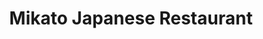 ---
layout: place
title: "Mikato Japanese Restaurant"
permalink: /alabama/gulf-shores/mikato-japanese-restaurant.html
stateAbbr: AL
stateName: Alabama
cityName: Gulf Shores
place_id: ChIJt5WsAUQFmogR-4RcQYxem7o
photos:
  - name: >-
      places/ChIJt5WsAUQFmogR-4RcQYxem7o/photos/AeeoHcJVhgYFmL2tGXGTTCzd2eO1SqKiv1Kpz9jAUqiXl2tTYGmdlHeMKCmo5Bf5masq09eytLJ5CX571NFFgasmS6Vo-VTmprMPTXAAewVO15rbt5dAnjyVQkvNEMLl7qazpmDpprKhkGb8LpdwK9kT6LJvLYP-NhK0xXelJHi8EHbGPbfr85TEwOMX5N-RCw9iPc4LqVwvSI2poOvE9pWZL5_GonoWPCVWO0lH65fUIOHJhldlP0L5UDQOuoIPQiLgfPVIz4I49yuXZiPkHR30DosSLGHYimih2dGM9s75mksBPVXN4WhEuo12V2LDYgNKfHygu4dA2XW2yRtY9GfBFxO3xZzkyCbEOJThbkbqqXp87-4Yhn3j5d15hccIxaBCjlF0wNUbrGqmpEf0mddNHVXYbFf1eppd94v-Yq8Cpl4
    widthPx: 4032
    heightPx: 2268
    authorAttributions:
      - displayName: Kevin H. Nguyen
        uri: https://maps.google.com/maps/contrib/116234507640906992056
        photoUri: >-
          https://lh3.googleusercontent.com/a/ACg8ocJNgoMXEQgqDlmdLvMPq_Auem4eUd98kW7O1QTVOL04pRYFHA=s100-p-k-no-mo
    flagContentUri: >-
      https://www.google.com/local/imagery/report/?cb_client=maps_api_places.places_api&image_key=!1e10!2sCIHM0ogKEICAgIDR5IGlag&hl=en-US
    googleMapsUri: >-
      https://www.google.com/maps/place//data=!3m4!1e2!3m2!1sCIHM0ogKEICAgIDR5IGlag!2e10!4m2!3m1!1s0x889a054401ac95b7:0xba9b5e8c415c84fb
  - name: >-
      places/ChIJt5WsAUQFmogR-4RcQYxem7o/photos/AeeoHcIqC6DkLpoWJRcliP8pBJAzLG2giai79EJRv_aDg-_B--XHd5qTI990wcFazMix8JOtrUvj-PIzK0u9BFJ5VD3QmERNwknuzLtDaw_pnypJROPAz8Xnqyb-uYZCoqLGBQjjkVHlz9mKHIQebZ3NRVaVtl_nUD-XBSZagAyzXlQumJ87g9oAkqKx2v4bFgyef0X8UgmNqkB-Y7ncsx0w9cL-D4cMlDwKgUekGcfc0XLxjKfqGtChtFTu69UG_u4nFHLCh73WOwaQIucWLRluyPHAIs2FBfZ2cYnPvVLdn1Jm3GNQg0KKOTaEC3HK4nM2k0eNEffcgWsReyEktkiMXxzB9u0O7CaMMt-UmJFYve_RnJ3QKhdNQ0h2Gxr6ncmt1-pBkKedZ3ay3ldiR8PUOGenRsbZRcBkXKjJEYl-zZVoJqpq
    widthPx: 3000
    heightPx: 4000
    authorAttributions:
      - displayName: Zonie Thompson
        uri: https://maps.google.com/maps/contrib/108985609677411160390
        photoUri: >-
          https://lh3.googleusercontent.com/a-/ALV-UjUl4o6j6v53oMpM8ySZzXPgvK4iamx-JuxMzJRMVX7aYZ6Twl9Mfg=s100-p-k-no-mo
    flagContentUri: >-
      https://www.google.com/local/imagery/report/?cb_client=maps_api_places.places_api&image_key=!1e10!2sCIHM0ogKEICAgIDp0Of2jAE&hl=en-US
    googleMapsUri: >-
      https://www.google.com/maps/place//data=!3m4!1e2!3m2!1sCIHM0ogKEICAgIDp0Of2jAE!2e10!4m2!3m1!1s0x889a054401ac95b7:0xba9b5e8c415c84fb
  - name: >-
      places/ChIJt5WsAUQFmogR-4RcQYxem7o/photos/AeeoHcL56xlC8EeEbOO2-B1QPv8VMEtU7QCXN-vCBgcJ9ASzb4hyNbmnDnOEG8RUeFR9TWl1mXM94vj8kYmthPbV9QE3XGDfQBP1XYZelBoC7BtgvXH85dJ1n7SFZsS0ZWCGtnx9EljO9-_j00KN7woAOeoZBxBFkNmt4phDyBmbD4RYSIBls0uvRJsNnD9sOMSlZ8rgNl_Obs9nbiR6nlnz9anjIDsTV77dZb0V9lMbJqGQ85afdtg1Wn4Qg3H6kjalj7oB13HqwRx_Z6RjdqxyDf9SbCNAd1rMOI36VIt8LrLOQw
    widthPx: 700
    heightPx: 467
    authorAttributions:
      - displayName: Mikato Japanese Restaurant
        uri: https://maps.google.com/maps/contrib/107461234760102167988
        photoUri: >-
          https://lh3.googleusercontent.com/a/ACg8ocJR-3_FMOJX7UseaDJMrhJr0rzOQvLblxkOKITGTk-2oyzBoA=s100-p-k-no-mo
    flagContentUri: >-
      https://www.google.com/local/imagery/report/?cb_client=maps_api_places.places_api&image_key=!1e10!2sAF1QipOS33hOkniwgHTeCFwUq_9zCig6wUj7omHGu6SG&hl=en-US
    googleMapsUri: >-
      https://www.google.com/maps/place//data=!3m4!1e2!3m2!1sAF1QipOS33hOkniwgHTeCFwUq_9zCig6wUj7omHGu6SG!2e10!4m2!3m1!1s0x889a054401ac95b7:0xba9b5e8c415c84fb
  - name: >-
      places/ChIJt5WsAUQFmogR-4RcQYxem7o/photos/AeeoHcJWzXOJhSqiVaX50LNf_JArBKG6CPsQpINyPfJFPl_NAIJCp39j5W3DlP-2RyP49_vT6jGbL9mUrgkHTHeLG98Ozj2JqxJY6prlDU0xERjZ-1nxZegfRPbS9JgPppELdA6Eilbf-TM1M43nBVhSdfsPiZDA8EfUCgHAJAxLxSb9Z-bG3u0h6HNvFsMCijHZ-r15Wikv9AsrT3WCRnR7BtZB2_O0bXhcS8OeMQ7Coeu8ELA46wm8jtX-3b4369FvVBXR9JMRFXvKCs0AQSo928E4CVS-FDKPvHmeIn17EPhvwiNmrBUzPwSbOlkTCnhWcdXrQfnNT8ZND-trLzeHRxCG471BESSrjEugUkIjHUN5lo5IW9m9qEy5M1Wkph-uyZ3454WHfIFG1PaMo52sWndqFs0F6SU9TgeQnlrPbwtSsQ63
    widthPx: 4000
    heightPx: 3000
    authorAttributions:
      - displayName: Marsha Lawson
        uri: https://maps.google.com/maps/contrib/107304810377514480872
        photoUri: >-
          https://lh3.googleusercontent.com/a-/ALV-UjXiFBTNha2bL2dE7uYYKKGE703hIm6GQ7mcXsWm_oldWSB35s0zMA=s100-p-k-no-mo
    flagContentUri: >-
      https://www.google.com/local/imagery/report/?cb_client=maps_api_places.places_api&image_key=!1e10!2sCIHM0ogKEICAgIDOyb-31gE&hl=en-US
    googleMapsUri: >-
      https://www.google.com/maps/place//data=!3m4!1e2!3m2!1sCIHM0ogKEICAgIDOyb-31gE!2e10!4m2!3m1!1s0x889a054401ac95b7:0xba9b5e8c415c84fb
  - name: >-
      places/ChIJt5WsAUQFmogR-4RcQYxem7o/photos/AeeoHcJdxAgeuzEe-jcs9c77O_-MFXGJLxgFybDNaEIyfTGOUCmwHW6salH4c6H3Z-bkR0T0750MxMDC2cT683jcxzZLf_SGdIndr2RIbs7XA5f1HKqXYxsoEx-KBXnSnB8lxzJqCdVOQKCBOvNI-aCRMmA4ddddk7TvFt1n7Kl7q0a_9qy8FTUdx4zILXHAnwEIarxSNs1xIJvhSp7RkqJFlatlPQG7zCUw2R0sl5eauW7WP2CvA-Srw7FqNoVy_58Vd7CKI3E-mA84s3Yv2vWu3DaqWahTeupOIsGuAm4zutFf_M5zvp4wu67djRS5rJ6NjgKhGW00E7VWYG18kMqQAx6-JTeoEtAmf_whDEzjpmv3AoPK_2JlSKmM_klPd3YeCudIDnbv3vhiiWUwoRcO251dtJW41RJCm4ae0k4umf4
    widthPx: 2992
    heightPx: 2992
    authorAttributions:
      - displayName: Daniel Munger
        uri: https://maps.google.com/maps/contrib/117905111122804808628
        photoUri: >-
          https://lh3.googleusercontent.com/a/ACg8ocI2YvQF-JiizfGzGItfWqeHNIrJC_JPGzuLGDEVlP3N7wtpGA=s100-p-k-no-mo
    flagContentUri: >-
      https://www.google.com/local/imagery/report/?cb_client=maps_api_places.places_api&image_key=!1e10!2sCIHM0ogKEICAgICBzvj0Og&hl=en-US
    googleMapsUri: >-
      https://www.google.com/maps/place//data=!3m4!1e2!3m2!1sCIHM0ogKEICAgICBzvj0Og!2e10!4m2!3m1!1s0x889a054401ac95b7:0xba9b5e8c415c84fb
  - name: >-
      places/ChIJt5WsAUQFmogR-4RcQYxem7o/photos/AeeoHcIW637zXryJv8eRMqiUOD2eViBrDJJqjZjfzW8Syr3b0jpZ9G9i9aWSFdbpkuK6fJmjc_V6giWdlshCKULVJAwWNjiRhOFGpcUSiyJeJKTPcmkkufU6ZxmMRJigcrrzSmYT_jjyd0NSKkhAlm1ltOO5mlIaeOGKcBwUaISX2f1R7KcJVsWksLOcTzVHxcVo1Lt8xqn61FuyOvWtJxQ6ZGRHRPJiTWZ8JucK97tlwg5AV7F2wm0wm1-LuDDLK74QgdFl8hUTXAH7Z1inn-umX3JISvZxyhbMze9sPJ9-HpRnEUZF6Yy8G2ehzOgRtkv3TxTlDIYj_CCc88GUNspbDw2gU8uiyVrzTbXno4OMXxiVziaz8J_Aes9lt_jhebKp8R2D96A6BX8AbnQil8Ic4zpyExFCMiawIw_hXIQ23QE
    widthPx: 4000
    heightPx: 3000
    authorAttributions:
      - displayName: CagedUp Bullies
        uri: https://maps.google.com/maps/contrib/100155127373680151065
        photoUri: >-
          https://lh3.googleusercontent.com/a-/ALV-UjUXczXmscVAkxTyDLkGC87DNQyn8Uibbozy_WbeXMwZYOvNHws=s100-p-k-no-mo
    flagContentUri: >-
      https://www.google.com/local/imagery/report/?cb_client=maps_api_places.places_api&image_key=!1e10!2sCIHM0ogKEICAgIDDhoPrIw&hl=en-US
    googleMapsUri: >-
      https://www.google.com/maps/place//data=!3m4!1e2!3m2!1sCIHM0ogKEICAgIDDhoPrIw!2e10!4m2!3m1!1s0x889a054401ac95b7:0xba9b5e8c415c84fb
  - name: >-
      places/ChIJt5WsAUQFmogR-4RcQYxem7o/photos/AeeoHcKD2l5b4TcHEk8uYYlpDwe8-DObLLvaiQNbj0axW3ruVV-BY7DlNqiAG8J1NNpshGRODwc5jtIruFoVgcCn3KQtHg0kYx_vEgaAgPHXt4xBpJtWF-UNzDuXqIAzox-PnxTnTJ43gVM81upF5F08e-CZqYQl4X4SeMoX2wKpJMIKpfRlK257KPqfrz7Lmz5QKrVgijv1xpdJ_SyPGqmZsrONdQ0QQFVfJxlp9Oy3zBbg8D5ANt6qhGEAyCXrlubkyOYNcZPd5ljw0Zj7yyBUnNW5esHBcw2CNVsrObD3ALa0rAOiHvdQc2ihVNu6qtON3fbOnuzAzHJrlR_v59EcsDnNo4SrpOMU4YMXhrNYHsrpkkJiZI4hGYYAfOfxqj9qlMTLJSHkf9okl0CuNdqlsaTzUDKtYrCoO9i2rGu6QTNoHoEg
    widthPx: 4800
    heightPx: 3600
    authorAttributions:
      - displayName: T E
        uri: https://maps.google.com/maps/contrib/104141148269303184863
        photoUri: >-
          https://lh3.googleusercontent.com/a-/ALV-UjWHJxkGnSIklfsHgpMFnId3FAaKGziZNdzrHJUzQJMnyZfU_We8qg=s100-p-k-no-mo
    flagContentUri: >-
      https://www.google.com/local/imagery/report/?cb_client=maps_api_places.places_api&image_key=!1e10!2sCIHM0ogKEICAgIDDh4HkvgE&hl=en-US
    googleMapsUri: >-
      https://www.google.com/maps/place//data=!3m4!1e2!3m2!1sCIHM0ogKEICAgIDDh4HkvgE!2e10!4m2!3m1!1s0x889a054401ac95b7:0xba9b5e8c415c84fb
  - name: >-
      places/ChIJt5WsAUQFmogR-4RcQYxem7o/photos/AeeoHcK-W11uAz2m9ohbU9Ji-DskRVDCcBplCQWc44kG6oUa_uBK_UE0fooTJv8y_KNh4Iul-4CFS9stenycSYUpYYhPbFb7tP0Aivoi_d_5zap8vBfD8EutS4KUpMZyJHOOJ6ibPuIU4ftMEHrzV0RprfWDKVGpXZMqBxI8E2qID0VfqkYvNRAKsRP_aLp_sNpHOIWvfjbN6oycFZXXpTjpTHm6XUU3SaGEtehUJWlbA9QVGr3bDE83QMHdLch8v5GA0CU0H0ROY2pOyvoDKTZKqp8QUUUB6NQF2so9qYP7oac5M_VcLzGNwEX4eyZ7o-CqIzMWjXYBdfHgWS248A5UNcQ5TMdFlhavCEtvLf0Wj7MmNEEwa1H8A3PQXl0-4BA-VxpXo_fBNhV32tnsUMNQYI--9nQP0fcRdKORLUR-G_RH_rCz
    widthPx: 3000
    heightPx: 4000
    authorAttributions:
      - displayName: Zonie Thompson
        uri: https://maps.google.com/maps/contrib/108985609677411160390
        photoUri: >-
          https://lh3.googleusercontent.com/a-/ALV-UjUl4o6j6v53oMpM8ySZzXPgvK4iamx-JuxMzJRMVX7aYZ6Twl9Mfg=s100-p-k-no-mo
    flagContentUri: >-
      https://www.google.com/local/imagery/report/?cb_client=maps_api_places.places_api&image_key=!1e10!2sCIHM0ogKEICAgIDp0OehygE&hl=en-US
    googleMapsUri: >-
      https://www.google.com/maps/place//data=!3m4!1e2!3m2!1sCIHM0ogKEICAgIDp0OehygE!2e10!4m2!3m1!1s0x889a054401ac95b7:0xba9b5e8c415c84fb
  - name: >-
      places/ChIJt5WsAUQFmogR-4RcQYxem7o/photos/AeeoHcIj2PW237tbwIOoK5RcqQZCAXnQZpZGHp0stPZW9eGwKO40rI99tAddDr5noUCpdXDslWmEGWMfHfl0ZPIpHrnNhjQF1TVvS4RyubaiOGMzO2k8Y34Yt-5_Ct1-_7FdFtHIQAZyWnSoqw_t6gtZhOxZaQj_oWlKRYhVqvEMI-twvHVNULkdP_JHABTu6E3Zn77xQprobtMXksgYmLiJF73DfG8qP5b3zAtm3JzA__rfoOiAgo-OQr1jKYsjtovGVO04aR09VbgAhmDl9QEpdJoUoiJbJ8Catg5wcyZ0Z_qNPzzZczrXdw4u8n0RFfSk2oG7Xt0fflc4bzlz6mKr0UdJ_9pjn9dg7soClNIaO3eWWEVXaXahMEWIE1_h66pEurqAlxPz7vRBvPdc0VgrXJEgLBpcVwZ9fgHwWpBYA6useQ
    widthPx: 3600
    heightPx: 4800
    authorAttributions:
      - displayName: Andrea Yarritu
        uri: https://maps.google.com/maps/contrib/111957691790070714605
        photoUri: >-
          https://lh3.googleusercontent.com/a-/ALV-UjVss9zmjaLbAoPX0k1DwgSVukP6TjRi3HhFC7-Hb4RIPeqK-m6GsQ=s100-p-k-no-mo
    flagContentUri: >-
      https://www.google.com/local/imagery/report/?cb_client=maps_api_places.places_api&image_key=!1e10!2sCIHM0ogKEICAgIDbv5ryAg&hl=en-US
    googleMapsUri: >-
      https://www.google.com/maps/place//data=!3m4!1e2!3m2!1sCIHM0ogKEICAgIDbv5ryAg!2e10!4m2!3m1!1s0x889a054401ac95b7:0xba9b5e8c415c84fb
  - name: >-
      places/ChIJt5WsAUQFmogR-4RcQYxem7o/photos/AeeoHcKXu0uGif0tscg69t14-9ezDCMUjr9z-EOHqUpuksfdXsTQfB9IVKVZUDWcX0KGFIpimefTwGMvxeq3hkqhz66bE9YPuGtsvqIxUVaQ47Xej2CK2Q2c3rFI3wNQ7xAFAg1SbDpqkR1RwYGaH96Bbhpuzao3SqZYX7htW4sIIYd1V4-twGSy69jkpfYQBltlaeZYURXCetwGGLQli85OVQtPkR29MyRz97UPI08atFgullmnToleERnKMgvC2gjxDOM8LRPbapO8dItGjfZSW_VD4QlTWzDt9FblW8Md93h7WG1JDPKlsUiom_5q_uLuOxbulPkjNp5cZvGa191Vc3Y_grDNKg8ylnrR7aHuLYtMZWTR-sPcdiSer2IfhQdpcza_9frHBmviiOIASCn-Tv09eemdy08PARhBRRJmAQ3vaQ
    widthPx: 4000
    heightPx: 2252
    authorAttributions:
      - displayName: Iris Meder
        uri: https://maps.google.com/maps/contrib/108310969908571179865
        photoUri: >-
          https://lh3.googleusercontent.com/a/ACg8ocKJL9_t3ATC4BqNzHNY_2CykPvz-LArFgDQgoQ0VC7rK-z54A=s100-p-k-no-mo
    flagContentUri: >-
      https://www.google.com/local/imagery/report/?cb_client=maps_api_places.places_api&image_key=!1e10!2sCIHM0ogKEICAgID37euqeg&hl=en-US
    googleMapsUri: >-
      https://www.google.com/maps/place//data=!3m4!1e2!3m2!1sCIHM0ogKEICAgID37euqeg!2e10!4m2!3m1!1s0x889a054401ac95b7:0xba9b5e8c415c84fb
address: '3800 Gulf Shores Pkwy #200, Gulf Shores, AL 36542, USA'
street: '3800 Gulf Shores Pkwy #200'
city: Gulf Shores
state: AL
zip: '36542'
country: USA
neighborhood: null
latitude: '30.301788'
longitude: '-87.680180'
accessibility_options:
  wheelchairAccessibleParking: true
  wheelchairAccessibleEntrance: true
  wheelchairAccessibleRestroom: true
  wheelchairAccessibleSeating: true
business_status: OPERATIONAL
name: Mikato Japanese Restaurant
google_maps_links:
  directionsUri: >-
    https://www.google.com/maps/dir//''/data=!4m7!4m6!1m1!4e2!1m2!1m1!1s0x889a054401ac95b7:0xba9b5e8c415c84fb!3e0
  placeUri: https://maps.google.com/?cid=13446445068929762555
  writeAReviewUri: >-
    https://www.google.com/maps/place//data=!4m3!3m2!1s0x889a054401ac95b7:0xba9b5e8c415c84fb!12e1
  reviewsUri: >-
    https://www.google.com/maps/place//data=!4m4!3m3!1s0x889a054401ac95b7:0xba9b5e8c415c84fb!9m1!1b1
  photosUri: >-
    https://www.google.com/maps/place//data=!4m3!3m2!1s0x889a054401ac95b7:0xba9b5e8c415c84fb!10e5
primary_type: Restaurant
opening_hours:
  regular: null
  current: null
secondary_opening_hours:
  regular:
    weekdayDescriptions: null
    type: null
  current:
    weekdayDescriptions: null
    type: null
phone: (251) 968-2525
price_level: PRICE_LEVEL_MODERATE
price_range: $20 &ndash; $30
rating: '4.0'
rating_count: 703
website: http://mikatojapanese.com/
description: >-
  Spacious, contemporary Japanese choice for hibachi-cooked fare, creative sushi
  rolls & cocktails.
reviews:
  - name: >-
      places/ChIJt5WsAUQFmogR-4RcQYxem7o/reviews/ChdDSUhNMG9nS0VJQ0FnSUNIcnNHeXNBRRAB
    relativePublishTimeDescription: 7 months ago
    rating: 5
    text:
      text: >-
        Food was great, prices were great and service was great. Went with
        friends for Hibachi. Our chef was fun and funny, just the way you like
        your Hibachi. Lol! It was so much food, we had left overs. It was just
        as good the next day, which I love. We will be back.
      languageCode: en
    originalText:
      text: >-
        Food was great, prices were great and service was great. Went with
        friends for Hibachi. Our chef was fun and funny, just the way you like
        your Hibachi. Lol! It was so much food, we had left overs. It was just
        as good the next day, which I love. We will be back.
      languageCode: en
    authorAttribution:
      displayName: Candice Frazier
      uri: https://www.google.com/maps/contrib/102775113439016344321/reviews
      photoUri: >-
        https://lh3.googleusercontent.com/a-/ALV-UjUwywTNydsuA8-d-eiNH7v15ob_pRVRtaxv4NANU9atExTgSDcL6g=s128-c0x00000000-cc-rp-mo-ba3
    publishTime: '2024-09-05T05:26:34.080748Z'
    flagContentUri: >-
      https://www.google.com/local/review/rap/report?postId=ChdDSUhNMG9nS0VJQ0FnSUNIcnNHeXNBRRAB&d=17924085&t=1
    googleMapsUri: >-
      https://www.google.com/maps/reviews/data=!4m6!14m5!1m4!2m3!1sChdDSUhNMG9nS0VJQ0FnSUNIcnNHeXNBRRAB!2m1!1s0x889a054401ac95b7:0xba9b5e8c415c84fb
  - name: >-
      places/ChIJt5WsAUQFmogR-4RcQYxem7o/reviews/ChdDSUhNMG9nS0VJQ0FnSUNYOE5iajJnRRAB
    relativePublishTimeDescription: 6 months ago
    rating: 4
    text:
      text: >-
        We hit up Mikato for Mom’s birthday bash,

        A private room in the back, away from the splash.

        Fifteen deep, ready to laugh and dine,

        Everything was awesome, we had a great time!


        But here’s a tip if you’re not gonna eat:

        They’ll charge you ten bucks just for your seat.

        Now, this makes sense in a big open space,

        But in a private room, it feels out of place.

        So grab your friend’s sushi if you don’t wanna pay,

        That’s the secret trick to save the day!


        Now Jimmy, our chef, what a dazzling pro,

        Put on a show with a fiery glow!

        Made us laugh, kept us grinning all night,

        With jokes and tricks, his timing was tight.


        Chicken’s texture? Not quite my groove,

        But the shrimp? Oh, it sure made a move!

        So here’s the deal, if you want a fun treat,

        Mikato’s got flavor and chefs you should meet!

        .

        If you're looking for authentic and honest reviews, be sure to follow me
        on Google Reviews. I am passionate about discovering delicious food and
        sharing my experiences with others.
      languageCode: en
    originalText:
      text: >-
        We hit up Mikato for Mom’s birthday bash,

        A private room in the back, away from the splash.

        Fifteen deep, ready to laugh and dine,

        Everything was awesome, we had a great time!


        But here’s a tip if you’re not gonna eat:

        They’ll charge you ten bucks just for your seat.

        Now, this makes sense in a big open space,

        But in a private room, it feels out of place.

        So grab your friend’s sushi if you don’t wanna pay,

        That’s the secret trick to save the day!


        Now Jimmy, our chef, what a dazzling pro,

        Put on a show with a fiery glow!

        Made us laugh, kept us grinning all night,

        With jokes and tricks, his timing was tight.


        Chicken’s texture? Not quite my groove,

        But the shrimp? Oh, it sure made a move!

        So here’s the deal, if you want a fun treat,

        Mikato’s got flavor and chefs you should meet!

        .

        If you're looking for authentic and honest reviews, be sure to follow me
        on Google Reviews. I am passionate about discovering delicious food and
        sharing my experiences with others.
      languageCode: en
    authorAttribution:
      displayName: Coco Dombroski
      uri: https://www.google.com/maps/contrib/104212287359751701079/reviews
      photoUri: >-
        https://lh3.googleusercontent.com/a-/ALV-UjX9IQDKW782YSSIo81PRYa1uuGpqZVeNwY-LlsIvYEdTg11nEgx=s128-c0x00000000-cc-rp-mo-ba4
    publishTime: '2024-10-12T14:42:55.888158Z'
    flagContentUri: >-
      https://www.google.com/local/review/rap/report?postId=ChdDSUhNMG9nS0VJQ0FnSUNYOE5iajJnRRAB&d=17924085&t=1
    googleMapsUri: >-
      https://www.google.com/maps/reviews/data=!4m6!14m5!1m4!2m3!1sChdDSUhNMG9nS0VJQ0FnSUNYOE5iajJnRRAB!2m1!1s0x889a054401ac95b7:0xba9b5e8c415c84fb
  - name: >-
      places/ChIJt5WsAUQFmogR-4RcQYxem7o/reviews/ChZDSUhNMG9nS0VJQ0FnSUR4eEtUWEpREAE
    relativePublishTimeDescription: a year ago
    rating: 5
    text:
      text: >-
        This place was awesome. The prices were good for the quality. The thing
        I find to be the most rare about eating at a sushi joint is that I
        always leave not full. This place I left stuffed. I even took home a
        doggy bag. Our waitress was super polite and attentive, my drink never
        got empty, and we had a blast. I recommend this for families. But also
        for dates it has a kind of upscale type atmosphere to it that could be
        Romantic.
      languageCode: en
    originalText:
      text: >-
        This place was awesome. The prices were good for the quality. The thing
        I find to be the most rare about eating at a sushi joint is that I
        always leave not full. This place I left stuffed. I even took home a
        doggy bag. Our waitress was super polite and attentive, my drink never
        got empty, and we had a blast. I recommend this for families. But also
        for dates it has a kind of upscale type atmosphere to it that could be
        Romantic.
      languageCode: en
    authorAttribution:
      displayName: Pz
      uri: https://www.google.com/maps/contrib/112847464436745151566/reviews
      photoUri: >-
        https://lh3.googleusercontent.com/a-/ALV-UjVoxkAqTHjbLzee11LUaalTujH0ePVYiLZ9Tj9vT9vv_M7fQku0=s128-c0x00000000-cc-rp-mo-ba4
    publishTime: '2023-06-01T20:42:10.730992Z'
    flagContentUri: >-
      https://www.google.com/local/review/rap/report?postId=ChZDSUhNMG9nS0VJQ0FnSUR4eEtUWEpREAE&d=17924085&t=1
    googleMapsUri: >-
      https://www.google.com/maps/reviews/data=!4m6!14m5!1m4!2m3!1sChZDSUhNMG9nS0VJQ0FnSUR4eEtUWEpREAE!2m1!1s0x889a054401ac95b7:0xba9b5e8c415c84fb
  - name: >-
      places/ChIJt5WsAUQFmogR-4RcQYxem7o/reviews/ChdDSUhNMG9nS0VJQ0FnTURJd0lxeHVnRRAB
    relativePublishTimeDescription: a week ago
    rating: 3
    text:
      text: >-
        The food was okay compared to other hibachi restaurants I have been too.
        House salad was sour and the teriyaki was sour as well. The noodles were
        also salty. Our waitress (Asian lady) was very rude when we gave her a
        tip at the end of our meal. This restaurant has some cleaning up to do
        and needs a few upgrades!
      languageCode: en
    originalText:
      text: >-
        The food was okay compared to other hibachi restaurants I have been too.
        House salad was sour and the teriyaki was sour as well. The noodles were
        also salty. Our waitress (Asian lady) was very rude when we gave her a
        tip at the end of our meal. This restaurant has some cleaning up to do
        and needs a few upgrades!
      languageCode: en
    authorAttribution:
      displayName: Monikka S
      uri: https://www.google.com/maps/contrib/116133654000252516280/reviews
      photoUri: >-
        https://lh3.googleusercontent.com/a-/ALV-UjVsj5dXIRFIQACn1j6_kU8YRpe6hK9XM3tNhQhaJOZqhB6YvKwK=s128-c0x00000000-cc-rp-mo
    publishTime: '2025-04-06T03:06:34.747050Z'
    flagContentUri: >-
      https://www.google.com/local/review/rap/report?postId=ChdDSUhNMG9nS0VJQ0FnTURJd0lxeHVnRRAB&d=17924085&t=1
    googleMapsUri: >-
      https://www.google.com/maps/reviews/data=!4m6!14m5!1m4!2m3!1sChdDSUhNMG9nS0VJQ0FnTURJd0lxeHVnRRAB!2m1!1s0x889a054401ac95b7:0xba9b5e8c415c84fb
  - name: >-
      places/ChIJt5WsAUQFmogR-4RcQYxem7o/reviews/ChZDSUhNMG9nS0VJQ0FnSUN4dktiQlRBEAE
    relativePublishTimeDescription: a year ago
    rating: 4
    text:
      text: >-
        1st time to this restaurant.

        The shows were neat, and chefs are very talented.  The waitress was so
        sweet!! California rolls were awesome! The salad house salad dressing
        fish type of mayo. I'm not sure if I would like the ginger better.  The
        meat was just right.  The veggies were good.  fried rice was okay it had
        a charcoal tasting. The soup tastes

        like a broth of fish or beef with green onion and mushrooms.

        It was way too much food. Maybe I could have shared a plate. Pricey
        meal. Once a year thing. The place is very pretty and people are nice.
        we had a wait to on chef and we were sitted so I had an appetizer of
        California rolls to start.
      languageCode: en
    originalText:
      text: >-
        1st time to this restaurant.

        The shows were neat, and chefs are very talented.  The waitress was so
        sweet!! California rolls were awesome! The salad house salad dressing
        fish type of mayo. I'm not sure if I would like the ginger better.  The
        meat was just right.  The veggies were good.  fried rice was okay it had
        a charcoal tasting. The soup tastes

        like a broth of fish or beef with green onion and mushrooms.

        It was way too much food. Maybe I could have shared a plate. Pricey
        meal. Once a year thing. The place is very pretty and people are nice.
        we had a wait to on chef and we were sitted so I had an appetizer of
        California rolls to start.
      languageCode: en
    authorAttribution:
      displayName: Maria R
      uri: https://www.google.com/maps/contrib/117549432671673063809/reviews
      photoUri: >-
        https://lh3.googleusercontent.com/a/ACg8ocLpsINouEfJQ72EcjYjbVzMOY-oxtSikgu2j5DqzqsLuUxr1w=s128-c0x00000000-cc-rp-mo-ba5
    publishTime: '2023-05-13T02:05:04.727141Z'
    flagContentUri: >-
      https://www.google.com/local/review/rap/report?postId=ChZDSUhNMG9nS0VJQ0FnSUN4dktiQlRBEAE&d=17924085&t=1
    googleMapsUri: >-
      https://www.google.com/maps/reviews/data=!4m6!14m5!1m4!2m3!1sChZDSUhNMG9nS0VJQ0FnSUN4dktiQlRBEAE!2m1!1s0x889a054401ac95b7:0xba9b5e8c415c84fb
parking_options:
  freeParkingLot: true
  freeStreetParking: true
  valetParking: false
payment_options:
  acceptsCreditCards: true
  acceptsDebitCards: true
  acceptsCashOnly: false
  acceptsNfc: true
allow_dogs: null
curbside_pickup: null
delivery: null
dine_in: true
good_for_children: true
good_for_groups: true
good_for_sports: false
live_music: false
menu_for_children: true
outdoor_seating: false
reservable: true
restroom: true
serves_beer: true
serves_breakfast: null
serves_brunch: false
serves_cocktails: true
serves_coffee: null
serves_dinner: true
serves_dessert: true
serves_lunch: true
serves_vegetarian_food: null
serves_wine: true
takeout: true

---